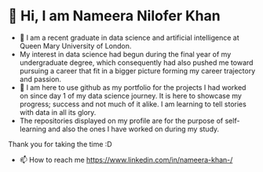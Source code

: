 # 👋 Hi, I am Nameera Nilofer Khan
- 👀 I am a recent graduate in data science and artificial intelligence at Queen Mary University of London. 
-  My interest in data science had begun during the final year of my undergraduate degree, which consequently had also pushed me toward pursuing a career that fit in a bigger picture forming my career trajectory and passion. 
- 🌱 I am here to use github as my portfolio for the projects I had worked on since day 1 of my data science journey. It is here to showcase my progress; success and not much of it alike. I am learning to tell stories with data in all its glory.
- The repositories displayed on my profile are for the purpose of self-learning and also the ones I have worked on during my study.

Thank you for taking the time :D
- 📫 How to reach me https://www.linkedin.com/in/nameera-khan-/

<!---
nameera-khan/nameera-khan is a ✨ special ✨ repository because its `README.md` (this file) appears on your GitHub profile.
You can click the Preview link to take a look at your changes.
--->
